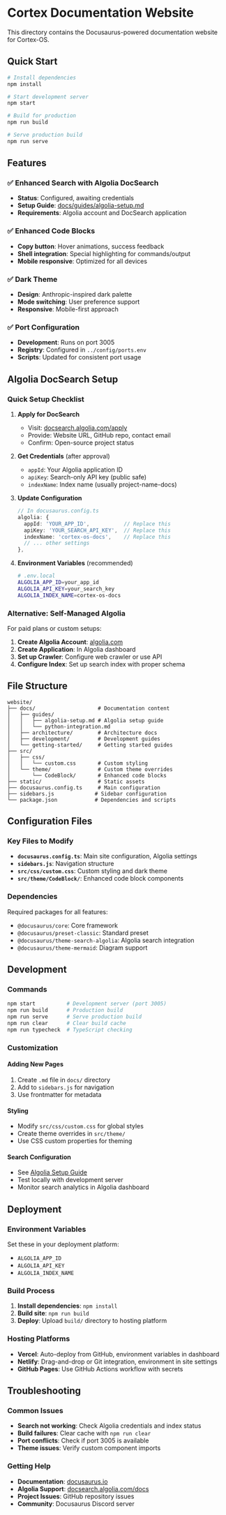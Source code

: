 # Cortex Documentation Website

This directory contains the Docusaurus-powered documentation website for Cortex-OS.

## Quick Start

```bash
# Install dependencies
npm install

# Start development server
npm start

# Build for production
npm run build

# Serve production build
npm run serve
```

## Features

### ✅ Enhanced Search with Algolia DocSearch

- **Status**: Configured, awaiting credentials
- **Setup Guide**: [docs/guides/algolia-setup.md](docs/guides/algolia-setup.md)
- **Requirements**: Algolia account and DocSearch application

### ✅ Enhanced Code Blocks

- **Copy button**: Hover animations, success feedback
- **Shell integration**: Special highlighting for commands/output
- **Mobile responsive**: Optimized for all devices

### ✅ Dark Theme

- **Design**: Anthropic-inspired dark palette
- **Mode switching**: User preference support
- **Responsive**: Mobile-first approach

### ✅ Port Configuration

- **Development**: Runs on port 3005
- **Registry**: Configured in `../config/ports.env`
- **Scripts**: Updated for consistent port usage

## Algolia DocSearch Setup

### Quick Setup Checklist

1. **Apply for DocSearch**

   - Visit: [docsearch.algolia.com/apply](https://docsearch.algolia.com/apply/)
   - Provide: Website URL, GitHub repo, contact email
   - Confirm: Open-source project status

2. **Get Credentials** (after approval)

   - `appId`: Your Algolia application ID
   - `apiKey`: Search-only API key (public safe)
   - `indexName`: Index name (usually project-name-docs)

3. **Update Configuration**

   ```typescript
   // In docusaurus.config.ts
   algolia: {
     appId: 'YOUR_APP_ID',           // Replace this
     apiKey: 'YOUR_SEARCH_API_KEY',  // Replace this
     indexName: 'cortex-os-docs',    // Replace this
     // ... other settings
   },
   ```

4. **Environment Variables** (recommended)

   ```bash
   # .env.local
   ALGOLIA_APP_ID=your_app_id
   ALGOLIA_API_KEY=your_search_key
   ALGOLIA_INDEX_NAME=cortex-os-docs
   ```

### Alternative: Self-Managed Algolia

For paid plans or custom setups:

1. **Create Algolia Account**: [algolia.com](https://www.algolia.com/)
2. **Create Application**: In Algolia dashboard
3. **Set up Crawler**: Configure web crawler or use API
4. **Configure Index**: Set up search index with proper schema

## File Structure

```text
website/
├── docs/                    # Documentation content
│   ├── guides/
│   │   ├── algolia-setup.md # Algolia setup guide
│   │   └── python-integration.md
│   ├── architecture/        # Architecture docs
│   ├── development/         # Development guides
│   └── getting-started/     # Getting started guides
├── src/
│   ├── css/
│   │   └── custom.css       # Custom styling
│   └── theme/               # Custom theme overrides
│       └── CodeBlock/       # Enhanced code blocks
├── static/                  # Static assets
├── docusaurus.config.ts     # Main configuration
├── sidebars.js             # Sidebar configuration
└── package.json            # Dependencies and scripts
```

## Configuration Files

### Key Files to Modify

- **`docusaurus.config.ts`**: Main site configuration, Algolia settings
- **`sidebars.js`**: Navigation structure
- **`src/css/custom.css`**: Custom styling and dark theme
- **`src/theme/CodeBlock/`**: Enhanced code block components

### Dependencies

Required packages for all features:

- `@docusaurus/core`: Core framework
- `@docusaurus/preset-classic`: Standard preset
- `@docusaurus/theme-search-algolia`: Algolia search integration
- `@docusaurus/theme-mermaid`: Diagram support

## Development

### Commands

```bash
npm start          # Development server (port 3005)
npm run build      # Production build
npm run serve      # Serve production build
npm run clear      # Clear build cache
npm run typecheck  # TypeScript checking
```

### Customization

#### Adding New Pages

1. Create `.md` file in `docs/` directory
2. Add to `sidebars.js` for navigation
3. Use frontmatter for metadata

#### Styling

- Modify `src/css/custom.css` for global styles
- Create theme overrides in `src/theme/`
- Use CSS custom properties for theming

#### Search Configuration

- See [Algolia Setup Guide](docs/guides/algolia-setup.md)
- Test locally with development server
- Monitor search analytics in Algolia dashboard

## Deployment

### Environment Variables

Set these in your deployment platform:

- `ALGOLIA_APP_ID`
- `ALGOLIA_API_KEY`
- `ALGOLIA_INDEX_NAME`

### Build Process

1. **Install dependencies**: `npm install`
2. **Build site**: `npm run build`
3. **Deploy**: Upload `build/` directory to hosting platform

### Hosting Platforms

- **Vercel**: Auto-deploy from GitHub, environment variables in dashboard
- **Netlify**: Drag-and-drop or Git integration, environment in site settings
- **GitHub Pages**: Use GitHub Actions workflow with secrets

## Troubleshooting

### Common Issues

- **Search not working**: Check Algolia credentials and index status
- **Build failures**: Clear cache with `npm run clear`
- **Port conflicts**: Check if port 3005 is available
- **Theme issues**: Verify custom component imports

### Getting Help

- **Documentation**: [docusaurus.io](https://docusaurus.io)
- **Algolia Support**: [docsearch.algolia.com/docs](https://docsearch.algolia.com/docs)
- **Project Issues**: GitHub repository issues
- **Community**: Docusaurus Discord server
